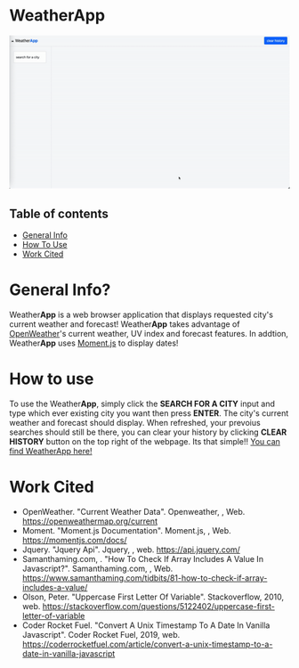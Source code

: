 # Weather**App**
![in action gif](/assets/op.gif)

## Table of contents
* [General Info](#general-info)
* [How To Use](#how-to-use)
* [Work Cited](#work-cited)

# General Info?
Weather**App** is a web browser application that displays requested city's current weather and forecast! Weather**App** takes advantage of [OpenWeather](https://openweathermap.org/)'s current weather, UV index and forecast features. In addtion, Weather**App** uses [Moment.js](https://momentjs.com/) to display dates!

# How to use
To use the Weather**App**, simply click the **SEARCH FOR A CITY** input and type which ever existing city you want then press **ENTER**. The city's current weather and forecast should display. When refreshed, your prevoius searches should still be there, you can clear your history by clicking **CLEAR HISTORY** button on the top right of the webpage.  Its that simple!! [You can find WeatherApp here!](https://deadstockskeleton.github.io/WeatherApp/)

# Work Cited
* OpenWeather. "Current Weather Data". Openweather, , Web. https://openweathermap.org/current
* Moment. "Moment.js Documentation". Moment.js, , Web. https://momentjs.com/docs/
* Jquery. "Jquery Api". Jquery, , web. https://api.jquery.com/
* Samanthaming.com, . "How To Check If Array Includes A Value In Javascript?". Samanthaming.com, , Web. https://www.samanthaming.com/tidbits/81-how-to-check-if-array-includes-a-value/
* Olson, Peter. "Uppercase First Letter Of Variable". Stackoverflow, 2010, web. https://stackoverflow.com/questions/5122402/uppercase-first-letter-of-variable
* Coder Rocket Fuel. "Convert A Unix Timestamp To A Date In Vanilla Javascript". Coder Rocket Fuel, 2019, web. https://coderrocketfuel.com/article/convert-a-unix-timestamp-to-a-date-in-vanilla-javascript
